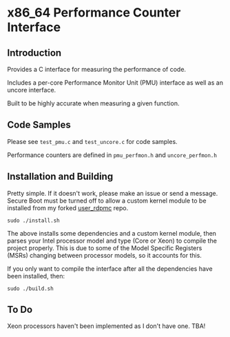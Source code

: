 # x86_64 Performance Counter Interface

## Introduction

Provides a C interface for measuring the performance of code. 

Includes a per-core Performance Monitor Unit (PMU) interface as well as an uncore interface.

Built to be highly accurate when measuring a given function.

## Code Samples

Please see `test_pmu.c` and `test_uncore.c` for code samples.

Performance counters are defined in `pmu_perfmon.h` and `uncore_perfmon.h`

## Installation and Building

Pretty simple. If it doesn't work, please make an issue or send a message. Secure Boot must be turned off to allow a custom kernel module to be installed from my forked [user_rdpmc](https://github.com/Bmorgan1296/user_rdpmc) repo.

`sudo ./install.sh`

The above installs some dependencies and a custom kernel module, then parses your Intel processor model and type (Core or Xeon) to compile the project properly. This is due to some of the Model Specific Registers (MSRs) changing between processor models, so it accounts for this.

If you only want to compile the interface after all the dependencies have been installed, then:

`sudo ./build.sh`

## To Do
Xeon processors haven't been implemented as I don't have one. TBA!